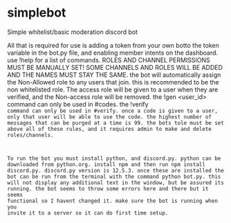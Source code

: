 # simplebot
Simple whitelist/basic moderation discord bot

All that is required for use is adding a token from your own botto the token variable in the bot.py file, and enabling member intents on the dashboard. use !help for a list of commands. ROLES AND CHANNEL PERMISSIONS MUST BE MANUALLY SET! SOME CHANNELS AND ROLES WILL BE ADDED AND THE NAMES MUST STAY THE SAME. the bot will automatically assign the Non-Allowed role to any users that join. this is recommended to be the non whitelisted role. The access role will be given to a user when they are verified, and the Non-access role will be removed. the !gen <user_id> command can only be used in #codes. the !verify <code> command can only be used in #verify. once a code is given to a user, only that user will be able to use the code. the highest number of messages that can be purged at a time is 99. the bots tole must be set above all of these rules, and it requires admin to make and delete roles/channels.

To run the bot you must install python, and discord.py. python can be downloaded from python.org. install npm and then run npm install discord.py. discord.py version is 12.5.3. once these are installed the bot can be run from the terminal with the command python bot.py. this will not display any additional text in the window, but be assured its running. the bot seems to throw some errors here and there but it seems functional so I havent changed it. make sure the bot is running when you invite it to a server so it can do first time setup.

